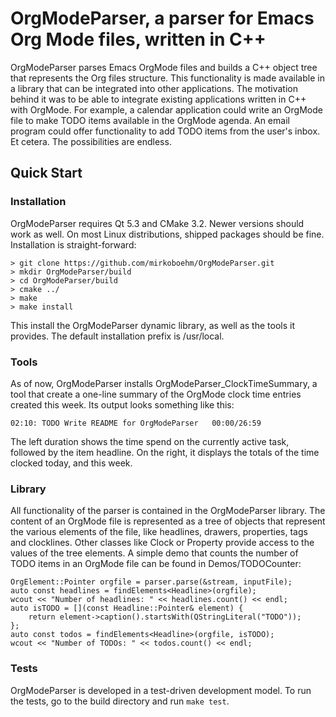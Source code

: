 # OrgModeParser, a parser for Emacs Org Mode files, written in C++

OrgModeParser parses Emacs OrgMode files and builds a C++ object tree
that represents the Org files structure. This functionality is made
available in a library that can be integrated into other
applications. The motivation behind it was to
be able to integrate existing applications written in C++ with
OrgMode. For example, a calendar application could write an OrgMode
file to make TODO items available in the OrgMode agenda. An email
program could offer functionality to add TODO items from the user's
inbox. Et cetera. The possibilities are endless.

## Quick Start

### Installation

OrgModeParser requires Qt 5.3 and CMake 3.2. Newer versions should
work as well. On most Linux distributions, shipped packages should be
fine. Installation is straight-forward:

    > git clone https://github.com/mirkoboehm/OrgModeParser.git
    > mkdir OrgModeParser/build
    > cd OrgModeParser/build
    > cmake ../
    > make
    > make install

This install the OrgModeParser dynamic library, as well as the tools
it provides. The default installation prefix is /usr/local.

### Tools

As of now, OrgModeParser installs OrgModeParser_ClockTimeSummary, a
tool that create a one-line summary of the OrgMode clock time entries
created this week. Its output looks something like this:

    02:10: TODO Write README for OrgModeParser   00:00/26:59

The left duration shows the time spend on the currently active task,
followed by the item headline. On the right, it displays the totals of
the time clocked today, and this week. 

### Library

All functionality of the parser is contained in the OrgModeParser
library. The content of an OrgMode file is represented as a tree of
objects that represent the various elements of the file, like
headlines, drawers, properties, tags and clocklines. Other classes
like Clock or Property provide access to the values of the tree
elements. A simple demo that counts the number of TODO items in an
OrgMode file can be found in Demos/TODOCounter:

    OrgElement::Pointer orgfile = parser.parse(&stream, inputFile);
    auto const headlines = findElements<Headline>(orgfile);
    wcout << "Number of headlines: " << headlines.count() << endl;
    auto isTODO = [](const Headline::Pointer& element) {
        return element->caption().startsWith(QStringLiteral("TODO"));
    };
    auto const todos = findElements<Headline>(orgfile, isTODO);
    wcout << "Number of TODOs: " << todos.count() << endl;

### Tests

OrgModeParser is developed in a test-driven development model. To run
the tests, go to the build directory and run `make test`.

